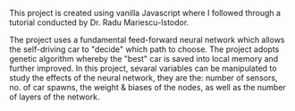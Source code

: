 This project is created using vanilla Javascript where I followed through a tutorial conducted by Dr. Radu Mariescu-Istodor.

The project uses a fundamental feed-forward neural network which allows the self-driving car to "decide" which path to choose. The project adopts genetic algorithm whereby the "best" car is saved into local memory and further improved. In this project, sevaral variables can be manipulated to study the effects of the neural network, they are the: number of sensors, no. of car spawns, the weight & biases of the nodes, as well as the number of layers of the network.
